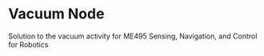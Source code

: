 # Vacuum Node
Solution to the vacuum activity for ME495 Sensing, Navigation, and Control for Robotics
